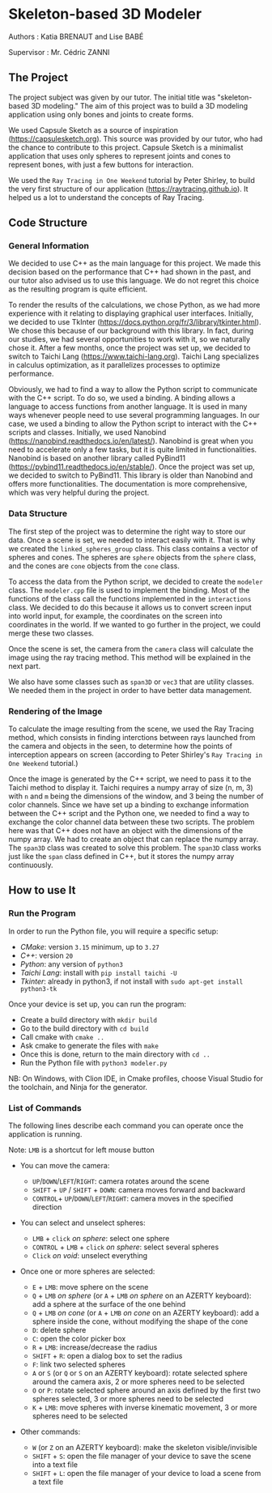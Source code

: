 # Skeleton-based 3D Modeler

Authors : Katia BRENAUT and Lise BABÉ

Supervisor : Mr. Cédric ZANNI 

## The Project

The project subject was given by our tutor. The initial title was "skeleton-based 3D modeling." The aim of this project was to build a 3D modeling application using only bones and joints to create forms.

We used Capsule Sketch as a source of inspiration (https://capsulesketch.org). This source was provided by our tutor, who had the chance to contribute to this project. Capsule Sketch is a minimalist application that uses only spheres to represent joints and cones to represent bones, with just a few buttons for interaction.

We used the `Ray Tracing in One Weekend` tutorial by Peter Shirley, to build the very first structure of our application (https://raytracing.github.io). It helped us a lot to understand the concepts of Ray Tracing.

## Code Structure

### General Information
We decided to use C++ as the main language for this project. We made this decision based on the performance that C++ had shown in the past, and our tutor also advised us to use this language. We do not regret this choice as the resulting program is quite efficient.

To render the results of the calculations, we chose Python, as we had more experience with it relating to displaying graphical user interfaces. Initially, we decided to use TkInter (https://docs.python.org/fr/3/library/tkinter.html). We chose this because of our background with this library. In fact, during our studies, we had several opportunities to work with it, so we naturally chose it. After a few months, once the project was set up, we decided to switch to Taichi Lang (https://www.taichi-lang.org). Taichi Lang specializes in calculus optimization, as it parallelizes processes to optimize performance.

Obviously, we had to find a way to allow the Python script to communicate with the C++ script. To do so, we used a binding. A binding allows a language to access functions from another language. It is used in many ways whenever people need to use several programming languages. In our case, we used a binding to allow the Python script to interact with the C++ scripts and classes.
Initially, we used Nanobind (https://nanobind.readthedocs.io/en/latest/). Nanobind is great when you need to accelerate only a few tasks, but it is quite limited in functionalities. Nanobind is based on another library called PyBind11 (https://pybind11.readthedocs.io/en/stable/). Once the project was set up, we decided to switch to PyBind11. This library is older than Nanobind and offers more functionalities. The documentation is more comprehensive, which was very helpful during the project.

### Data Structure

The first step of the project was to determine the right way to store our data. Once a scene is set, we needed to interact easily with it. That is why we created the `linked_spheres_group` class. This class contains a vector of spheres and cones. The spheres are `sphere` objects from the `sphere` class, and the cones are `cone` objects from the `cone` class.

To access the data from the Python script, we decided to create the `modeler` class. The `modeler.cpp` file is used to implement the binding. Most of the functions of the class call the functions implemented in the `interactions` class. We decided to do this because it allows us to convert screen input into world input, for example, the coordinates on the screen into coordinates in the world. If we wanted to go further in the project, we could merge these two classes.

Once the scene is set, the camera from the `camera` class will calculate the image using the ray tracing method. This method will be explained in the next part.

We also have some classes such as `span3D` or `vec3` that are utility classes. We needed them in the project in order to have better data management.

### Rendering of the Image

To calculate the image resulting from the scene, we used the Ray Tracing method, which consists in finding interctions between rays launched from the camera and objects in the seen, to determine how the points of interception appears on screen (according to Peter Shirley's `Ray Tracing in One Weekend` tutorial.) 

Once the image is generated by the C++ script, we need to pass it to the Taichi method to display it. Taichi requires a numpy array of size (n, m, 3) with `n` and `m` being the dimensions of the window, and 3 being the number of color channels. Since we have set up a binding to exchange information between the C++ script and the Python one, we needed to find a way to exchange the color channel data between these two scripts. The problem here was that C++ does not have an object with the dimensions of the numpy array. We had to create an object that can replace the numpy array. The `span3D` class was created to solve this problem. The `span3D` class works just like the `span` class defined in C++, but it stores the numpy array continuously.

## How to use It 

### Run the Program

In order to run the Python file, you will require a specific setup:
- *CMake*: version `3.15` minimum, up to `3.27`
- *C++*: version `20`
- *Python*: any version of `python3`
- *Taichi Lang*: install with `pip install taichi -U`
- *Tkinter*: already in python3, if not install with `sudo apt-get install python3-tk`

Once your device is set up, you can run the program:
- Create a build directory with `mkdir build`
- Go to the build directory with `cd build`
- Call cmake with `cmake ..`
- Ask cmake to generate the files with `make`
- Once this is done, return to the main directory with `cd ..`
- Run the Python file with `python3 modeler.py`

NB: On Windows, with Clion IDE, in Cmake profiles, choose Visual Studio for the toolchain, and Ninja for the generator.

### List of Commands

The following lines describe each command you can operate once the application is running. 

Note: `LMB` is a shortcut for left mouse button

- You can move the camera: 
    - `UP`/`DOWN`/`LEFT`/`RIGHT`: camera rotates around the scene
    - `SHIFT` + `UP` / `SHIFT` + `DOWN`: camera moves forward and backward
    - `CONTROL`+ `UP`/`DOWN`/`LEFT`/`RIGHT`: camera moves in the specified direction

- You can select and unselect spheres: 
    - `LMB` + `click` *on sphere*: select one sphere
    - `CONTROL` + `LMB` + `click` *on sphere*: select several spheres
    - `Click` *on void*: unselect everything

- Once one or more spheres are selected: 
    - `E` + `LMB`: move sphere on the scene
    - `Q` + `LMB` *on sphere* (or `A` + `LMB` *on sphere* on an AZERTY keyboard): add a sphere at the surface of the one behind
    - `Q` + `LMB` *on cone* (or `A` + `LMB` *on cone* on an AZERTY keyboard): add a sphere inside the cone, without modifying the shape of the cone
    - `D`: delete sphere
    - `C`: open the color picker box
    - `R` + `LMB`: increase/decrease the radius
    - `SHIFT` + `R`: open a dialog box to set the radius
    - `F`: link two selected spheres
    - `A` or `S` (or `Q` or `S` on an AZERTY keyboard): rotate selected sphere around the camera axis, 2 or more spheres need to be selected
    - `O` or `P`: rotate selected sphere around an axis defined by the first two spheres selected, 3 or more spheres need to be selected
    - `K` + `LMB`: move spheres with inverse kinematic movement, 3 or more spheres need to be selected 

- Other commands:
    - `W` (or `Z` on an AZERTY keyboard): make the skeleton visible/invisible
    - `SHIFT` + `S`: open the file manager of your device to save the scene into a text file
    - `SHIFT` + `L`: open the file manager of your device to load a scene from a text file
